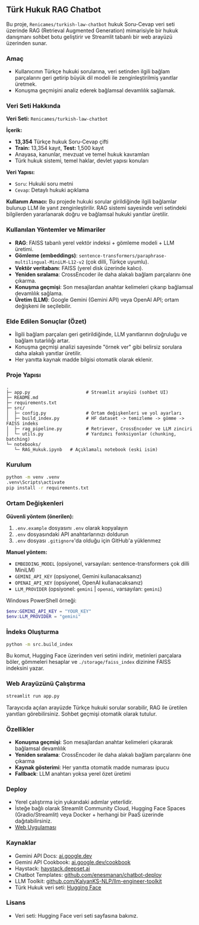 ## Türk Hukuk RAG Chatbot

Bu proje, `Renicames/turkish-law-chatbot` hukuk Soru-Cevap veri seti üzerinde RAG (Retrieval Augmented Generation) mimarisiyle bir hukuk danışmanı sohbet botu geliştirir ve Streamlit tabanlı bir web arayüzü üzerinden sunar.

### Amaç
- Kullanıcının Türkçe hukuki sorularına, veri setinden ilgili bağlam parçalarını geri getirip büyük dil modeli ile zenginleştirilmiş yanıtlar üretmek.
- Konuşma geçmişini analiz ederek bağlamsal devamlılık sağlamak.

### Veri Seti Hakkında
**Veri Seti:** `Renicames/turkish-law-chatbot`

**İçerik:**
- **13,354** Türkçe hukuk Soru-Cevap çifti
- **Train:** 13,354 kayıt, **Test:** 1,500 kayıt
- Anayasa, kanunlar, mevzuat ve temel hukuk kavramları
- Türk hukuk sistemi, temel haklar, devlet yapısı konuları

**Veri Yapısı:**
- `Soru`: Hukuki soru metni
- `Cevap`: Detaylı hukuki açıklama

**Kullanım Amacı:**
Bu projede hukuki sorular girildiğinde ilgili bağlamlar bulunup LLM ile yanıt zenginleştirilir. RAG sistemi sayesinde veri setindeki bilgilerden yararlanarak doğru ve bağlamsal hukuki yanıtlar üretilir.

### Kullanılan Yöntemler ve Mimariler
- **RAG**: FAISS tabanlı yerel vektör indeksi + gömleme modeli + LLM üretimi.
- **Gömleme (embeddings)**: `sentence-transformers/paraphrase-multilingual-MiniLM-L12-v2` (çok dilli, Türkçe uyumlu).
- **Vektör veritabanı**: FAISS (yerel disk üzerinde kalıcı).
- **Yeniden sıralama**: CrossEncoder ile daha alakalı bağlam parçalarını öne çıkarma.
- **Konuşma geçmişi**: Son mesajlardan anahtar kelimeleri çıkarıp bağlamsal devamlılık sağlama.
- **Üretim (LLM)**: Google Gemini (Gemini API) veya OpenAI API; ortam değişkeni ile seçilebilir.

### Elde Edilen Sonuçlar (Özet)
- İlgili bağlam parçaları geri getirildiğinde, LLM yanıtlarının doğruluğu ve bağlam tutarlılığı artar.
- Konuşma geçmişi analizi sayesinde "örnek ver" gibi belirsiz sorulara daha alakalı yanıtlar üretilir.
- Her yanıtta kaynak madde bilgisi otomatik olarak eklenir.

### Proje Yapısı
```
.
├─ app.py                     # Streamlit arayüzü (sohbet UI)
├─ README.md
├─ requirements.txt
├─ src/
│  ├─ config.py               # Ortam değişkenleri ve yol ayarları
│  ├─ build_index.py          # HF dataset -> temizleme -> gömme -> FAISS indeks
│  ├─ rag_pipeline.py         # Retriever, CrossEncoder ve LLM zinciri
│  └─ utils.py                # Yardımcı fonksiyonlar (chunking, batching)
└─ notebooks/
   └─ RAG_Hukuk.ipynb   # Açıklamalı notebook (eski isim)
```

### Kurulum
```bash
python -m venv .venv
.venv\Scripts\activate
pip install -r requirements.txt
```

### Ortam Değişkenleri
**Güvenli yöntem (önerilen):**
1. `.env.example` dosyasını `.env` olarak kopyalayın
2. `.env` dosyasındaki API anahtarlarınızı doldurun
3. `.env` dosyası `.gitignore`'da olduğu için GitHub'a yüklenmez

**Manuel yöntem:**
- `EMBEDDING_MODEL` (opsiyonel, varsayılan: sentence-transformers çok dilli MiniLM)
- `GEMINI_API_KEY` (opsiyonel, Gemini kullanacaksanız)
- `OPENAI_API_KEY` (opsiyonel, OpenAI kullanacaksanız)
- `LLM_PROVIDER` (opsiyonel: `gemini` | `openai`, varsayılan: `gemini`)

Windows PowerShell örneği:
```powershell
$env:GEMINI_API_KEY = "YOUR_KEY"
$env:LLM_PROVIDER = "gemini"
```

### İndeks Oluşturma
```bash
python -m src.build_index
```
Bu komut, Hugging Face üzerinden veri setini indirir, metinleri parçalara böler, gömmeleri hesaplar ve `./storage/faiss_index` dizinine FAISS indeksini yazar.

### Web Arayüzünü Çalıştırma
```bash
streamlit run app.py
```
Tarayıcıda açılan arayüzde Türkçe hukuki sorular sorabilir, RAG ile üretilen yanıtları görebilirsiniz. Sohbet geçmişi otomatik olarak tutulur.

### Özellikler
- **Konuşma geçmişi**: Son mesajlardan anahtar kelimeleri çıkararak bağlamsal devamlılık
- **Yeniden sıralama**: CrossEncoder ile daha alakalı bağlam parçalarını öne çıkarma
- **Kaynak gösterimi**: Her yanıtta otomatik madde numarası ipucu
- **Fallback**: LLM anahtarı yoksa yerel özet üretimi

### Deploy
- Yerel çalıştırma için yukarıdaki adımlar yeterlidir.
- İsteğe bağlı olarak Streamlit Community Cloud, Hugging Face Spaces (Gradio/Streamlit) veya Docker + herhangi bir PaaS üzerinde dağıtabilirsiniz.
- [Web Uygulaması](https://example.com)

### Kaynaklar
- Gemini API Docs: [ai.google.dev](https://ai.google.dev/gemini-api/docs)
- Gemini API Cookbook: [ai.google.dev/cookbook](https://ai.google.dev/gemini-api/cookbook)
- Haystack: [haystack.deepset.ai](https://haystack.deepset.ai/)
- Chatbot Templates: [github.com/enesmanan/chatbot-deploy](https://github.com/enesmanan/chatbot-deploy)
- LLM Toolkit: [github.com/KalyanKS-NLP/llm-engineer-toolkit](https://github.com/KalyanKS-NLP/llm-engineer-toolkit)
- Türk Hukuk veri seti: [Hugging Face](https://huggingface.co/datasets/Renicames/turkish-law-chatbot)

### Lisans
- Veri seti: Hugging Face veri seti sayfasına bakınız.
